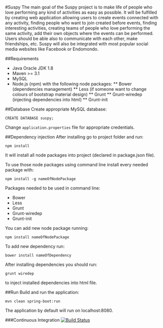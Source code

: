 #Suspy
The main goal of the Suspy project is to make life of people who love performing any kind of
activities as easy as possible. It will be fulfilled by creating web application allowing users to create events
connected with any activity, finding people who want to join created before events, finding interesting
activities, creating teams of people who love performing the same activity, add their own objects where the
events can be performed. Users should be able also to communicate with each other, make friendships, etc.
Suspy will also be integrated with most popular social media websites like Facebook or Endomondo.

##Requirements
* Java Oracle JDK 1.8
* Maven >= 3.1
* MySQL
* Node.js (npm) with the following node packages:
** Bower (dependencies management)
** Less (if someone want to change colours of bootstrap material design)
** Grunt
** Grunt-wiredep (injecting dependencies into html)
** Grunt-init


##Database
Create appropriate MySQL database:

```
CREATE DATABASE suspy;
```

Change ```application.properties``` file for appropriate credentials.

##Dependency injection
After installing go to project folder and run:
 ```
 npm install
 ```
It will install all node packages into project (declared in package.json file).

To use those node packages using command line install every needed package with:
 ```
 npm install -g nameOfNodePackage
 ```

 Packages needed to be used in command line:
 * Bower
 * Less
 * Grunt
 * Grunt-wiredep
 * Grunt-init

You can add new node package running:
 ```
 npm install nameOfNodePackage
 ```

To add new dependency run:
 ```
 bower install nameOfDependency
 ```

After installing dependencies you should run:
```
grunt wiredep
```
to inject installed dependencies into html file.


##Run
Build and run the application:

```
mvn clean spring-boot:run
```

The application by default will run on localhost:8080.

###Continuous Integration
[![Build Status](https://travis-ci.org/khozzy/suspy.png)](https://travis-ci.org/khozzy/suspy)
